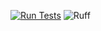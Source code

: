 [![Run Tests](https://github.com/LeonR92/BookStore/actions/workflows/ci.yml/badge.svg)](https://github.com/LeonR92/BookStore/actions/workflows/ci.yml)
![Ruff](https://img.shields.io/badge/code%20style-ruff-000000.svg)
